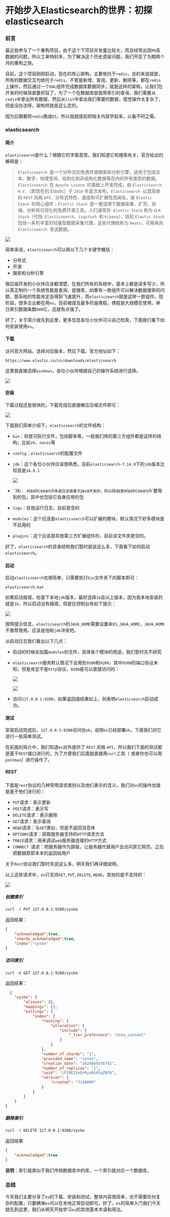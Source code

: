 # 开始步入Elasticsearch的世界：初探elasticsearch

### 前言

最近我参与了一个重构项目，由于这个下项目并发量比较大，而且经常出现`MQ`丢数据的问题，所以工单特别多，为了解决这个历史遗留问题，我们开启了为期两个月的重构之旅。

目前，这个项目刚刚启动，现在的核心架构，主要依托于`redis`，总的来说就是，所有的数据交互均依托于`redis`，不管是新增、查询、更新、删除等，都在`redis`上操作，然后通过一个`DAL`组件完成数据库数据同步。就是这样的架构，让我们在开发的时候简直要抓狂了，为了一个在数据库层面带索引的查询，我们需要从`redis`中拿出所有数据，然后从`list`中拿出我们需要的数据，感觉操作太复杂了，但是没办法呀，架构师就是这么定的。

因为后期要把`redis`换成`ES`，所以我就提前把相关内容学起来，以备不时之需。



### elasticsearch

#### 简介

`elasticsearch`是什么？根据它的字面意思，我们知道它和搜索有关，官方给出的解释是：

> `Elasticsearch `是一个分布式的免费开源搜索和分析引擎，适用于包括文本、数字、地理空间、结构化和非结构化数据等在内的所有类型的数据。`Elasticsearch `在 `Apache Lucene `的基础上开发而成，由 `Elasticsearch N.V.`（即现在的 Elastic）于 `2010` 年首次发布。`Elasticsearch `以其简单的 `REST` 风格 `API`、分布式特性、速度和可扩展性而闻名，是 `Elastic Stack `的核心组件；`Elastic Stack `是一套适用于数据采集、扩充、存储、分析和可视化的免费开源工具。人们通常将` Elastic Stack` 称为 `ELK Stack`（代指` Elasticsearch`、`Logstash `和 `Kibana`），目前 `Elastic Stack `包括一系列丰富的轻量型数据采集代理，这些代理统称为 `Beats`，可用来向 `Elasticsearch `发送数据。

![](https://gitee.com/sysker/picBed/raw/master/images/20210825125256.png)

简单来说，`elasticsearch`可以用以下几个关键字概括：

- 分布式
- 开源
- 搜索和分析引擎

做后端开发的小伙伴应该都清楚，在我们所有的系统中，基本上都是读多写少，所以真正制约一个系统性能是查询，是搜索，如果有一款组件可以解决数据搜索的问题，那系统的性能肯定会得到飞速提升，而`elasticsearch`就是这样一款组件。现阶段，很多企业都在用`es`，目前被提及最多的是携程，携程是大规模在使用，单日索引数据条数`600`亿，这就有点强了。

好了，关于简介就先到这里，更多信息各位小伙伴可以自己检索，下面我们看下如何安装使用`es`。

#### 下载

访问官方网站，选择对应版本，然后下载。官方地址如下：

```
https://www.elastic.co/cn/downloads/elasticsearch
```

这里我直接选择`windows`，各位小伙伴根据自己的操作系统进行选择。

![](https://gitee.com/sysker/picBed/raw/master/20210825083231.png)

#### 安装

下载过程还是很快的，下载完成后直接解压压缩文件即可：

![](https://gitee.com/sysker/picBed/raw/master/20210825083652.png)

下面我们简单介绍下，`elasticsearch`的文件结构：

- `bin`：存放可执行文件，包括脚本等，一般我们用的第三方组件都是这样的结构，比如`zk`、`nacos`等

- `config`：`elasticsearch`的配置文件

- `jdk`：这个各位小伙伴应该很熟悉，目前`elasticsearch-7.14.0`下的`jdk`版本比较高是`16.0.1`

  ![](https://gitee.com/sysker/picBed/raw/master/20210825084335.png)

  

- ``lib`： `elasticsearch`本身应该是基于`java`开发的，所以`lib`就是`elasticsearch`要用到的包，其中也包括它自身应用的包
- `logs`：存放运行日志，目前是空的
- `modules`：这个应该是`elasticsearch`可以扩展的模块，默认情况下好多模块是不启用的
- `plugins`：这个应该是存放第三方扩展组件的，目前该文件夹是空的。

好了，`elasticsearch`的目录结构我们暂时就说这么多，下面看下如何启动`elasticsearch`。

#### 启动

启动`elasticsearch`也很简单，只需要执行`bin`文件夹下的脚本即可：

```
elasticsearch.bat
```

如果启动报错，检查下本地`jdk`版本，最好选择`16`及以上版本，因为我本地安装的就是`16`，所以启动没有报错，但是在控制台有如下提示：

![](https://gitee.com/sysker/picBed/raw/master/20210825085557.png)

按照提示信息，`elasticsearch`的`JAVA_HOME`需要设置未`ES_JAVA_HOME`，`JAVA_HOME`不推荐使用，应该是怕和`jdk`冲突吧。

从启动日志我们看出以下几点：

- 启动的时候会加载`modules`的文件，具体各个模块的用途，我们暂时先不研究

- `elasticsearch`服务默认情况下会用到`9300`和`9200`，其中`9300`的端口协议未知，但是肯定不是`http`协议，`9200`是可以直接访问的：

  ![](https://gitee.com/sysker/picBed/raw/master/images/20210825123436.png)

  ![](https://gitee.com/sysker/picBed/raw/master/images/20210825123552.png)

- 访问`127.0.0.1:9200`，如果返回值结果如上，则表明`elasticsearch`启动成功。

#### 测试

安装启动完成后，`127.0.0.1:9200`访问也`ok`，说明`es`已经部署`ok`，下面我们对它进行一些简单测试。

在前面的简介中，我们知道`es`对外提供了 `REST` 风格 `API`，所以我们下面的测试都是基于`REST`接口进行的，为了方便我们后面就直接用`curl`工具（ 或者你也可以用`postman`）进行操作了。

##### REST

下面是`rest`协议的几种常用请求类别以及他们表示的含义，我们对`es`的操作也就是基于他们进行的：

- `PUT`请求：表示更新
- `POST`请求：表示写
- `DELETE`请求：表示删除
- `GET`请求：表示查询
- `HEAD`请求：与`GET`类似，但是不返回消息体
- `OPTIONS`请求：获取服务器支持的`HTTP`请求方法
- `TRACE`请求：用来调试`web`服务器连接的`HTTP`方式
- `CONNECT `请求：把服务器作为跳板，让服务器代替用户去访问其它网页，之后把数据原原本本的返回给用户

关于`Rest`协议我们暂时先说这么多，明天我们再详细说明。

以上这些请求中，`es`只支持`GET`,  `PUT`,  `DELETE`,  `HEAD`，其他的是不支持的：

![](https://gitee.com/sysker/picBed/raw/master/images/20210825132837.png)

##### 创建索引

```sh
curl -X PUT 127.0.0.1:9200/syske
```

返回结果：

```json
{
    "acknowledged":true,
    "shards_acknowledged":true,
    "index":"syske"
}
```

##### 访问索引

```
curl -X GET 127.0.0.1:9200/syske
```

返回结果：

```json
  {
	"syske": {
		"aliases": {},
		"mappings": {},
		"settings": {
			"index": {
				"routing": {
					"allocation": {
						"include": {
							"_tier_preference": "data_content"
						}
					}
				},
				"number_of_shards": "1",
				"provided_name": "syske",
				"creation_date": "1629869376742",
				"number_of_replicas": "1",
				"uuid": "cFI0E1VxQrKyxNiH1qZBfA",
				"version": {
					"created": "7140099"
				}
			}
		}
	}
}
```



##### 删除索引

```sh
curl -X DELETE 127.0.0.1:9200/syske
```

返回结果

```json
{
    "acknowledged":true
}
```

**说明**：索引就类似于我们传统数据库中的库，一个索引就对应一个数据库。



### 总结

今天我们主要分享了`es`的下载、安装和测试，整体内容很简单，也不需要任何复杂的配置，只要确保`es`可以在本地正常启动即可。好了，`es`的简单入门我们今天就先到这里，我们从明天开始学习`es`的其他基本术语和用法。